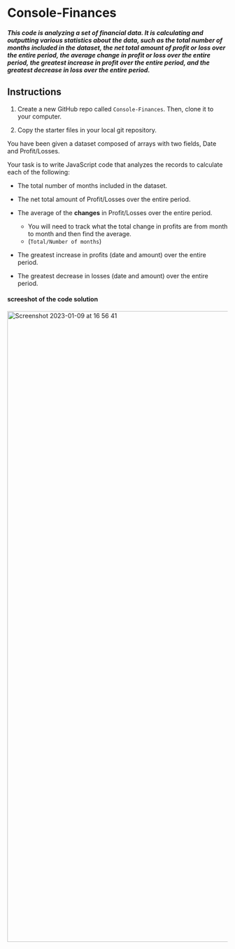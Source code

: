 # Console-Finances

##### This code is analyzing a set of financial data. It is calculating and outputting various statistics about the data, such as the total number of months included in the dataset, the net total amount of profit or loss over the entire period, the average change in profit or loss over the entire period, the greatest increase in profit over the entire period, and the greatest decrease in loss over the entire period.

## Instructions

1. Create a new GitHub repo called `Console-Finances`. Then, clone it to your computer.

2. Copy the starter files in your local git repository.
   
You have been given a dataset composed of arrays with two fields, Date and Profit/Losses.

Your task is to write JavaScript code that analyzes the records to calculate each of the following:

* The total number of months included in the dataset.

* The net total amount of Profit/Losses over the entire period.

* The average of the **changes** in Profit/Losses over the entire period.
  * You will need to track what the total change in profits are from month to month and then find the average.
  * (`Total/Number of months`)

* The greatest increase in profits (date and amount) over the entire period.

* The greatest decrease in losses (date and amount) over the entire period.
#### screeshot of the code solution 

<img width="1440" alt="Screenshot 2023-01-09 at 16 56 41" src="https://user-images.githubusercontent.com/102771343/211366245-9eb6ac4f-0bc8-49ed-816d-428e955ee3a4.png">


